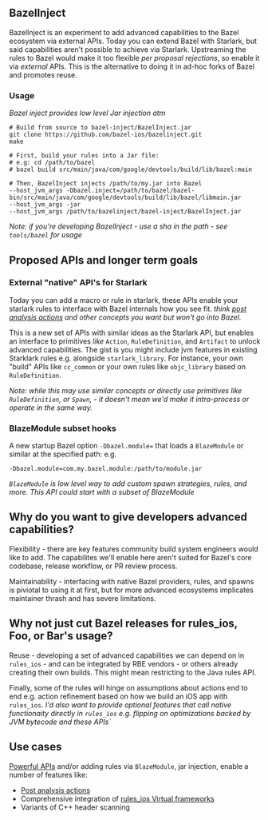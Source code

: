 ## BazelInject

BazelInject is an experiment to add advanced capabilities to the Bazel ecosystem
via external APIs. Today you can extend Bazel with Starlark, but said
capabilities aren't possible to achieve via Starlark. Upstreaming the rules to
Bazel would make it too flexible _per proposal rejections_, so enable it via
_external_ APIs. This is the alternative to doing it in ad-hoc forks of Bazel
and promotes reuse.

### Usage

_Bazel inject provides low level Jar injection atm_
```
# Build from source to bazel-inject/BazelInject.jar
git clone https://github.com/bazel-ios/bazelinject.git
make
```

```
# First, build your rules into a Jar file:
# e.g: cd /path/to/bazel
# bazel build src/main/java/com/google/devtools/build/lib/bazel:main

# Then, BazelInject injects /path/to/my.jar into Bazel
--host_jvm_args -Dbazel.inject=/path/to/bazel/bazel-bin/src/main/java/com/google/devtools/build/lib/bazel/libmain.jar
--host_jvm_args -jar
--host_jvm_args /path/to/bazelinject/bazel-inject/BazelInject.jar
```

_Note: if you're developing BazelInject - use a sha in the path - see `tools/bazel` for usage_

## Proposed APIs and longer term goals

### External "native" API's for Starlark

Today you can add a macro or rule in starlark, these APIs enable your starlark
rules to interface with Bazel internals how you see fit. _think [post analysis
actions](https://docs.google.com/document/d/16iogGwUlISoN2WLha2TAaUdpYCjRiVQ2sRQ7--INxkg/edit#heading=h.9bo6b686lx37)
and other concepts you want but won't go into Bazel._

This is a new set of APIs with similar ideas as the Starlark API, but enables an
interface to primitives _like_ `Action`, `RuleDefinition`, and `Artifact` to
unlock advanced capabilities. The gist is you might include jvm features in
existing Starklark rules e.g. alongside `starlark_library`. For instance, your
own "build" APIs like `cc_common` or your own rules like `objc_library` based on
`RuleDefinition`.

_Note: while this may use similar concepts or directly use primitives like `RuleDefinition`, or `Spawn`, - it
doesn't mean we'd make it intra-process or operate in the same way._

### BlazeModule subset hooks

A new startup Bazel option `-Dbazel.module=` that loads a `BlazeModule` or
similar at the specified path: e.g. 
```
-Dbazel.module=com.my.bazel.module:/path/to/module.jar
```
_`BlazeModule` is low level way to add custom spawn strategies, rules, and more.
This API could start with a subset of BlazeModule_

## Why do you want to give developers advanced capabilities?

Flexibility - there are key features community build system engineers would like
to add. The capabilites we'll enable here aren't suited for Bazel's core
codebase, release workflow, or PR review process.

Maintainability - interfacing with native Bazel providers, rules, and spawns is
piviotal to using it at first, but for more advanced ecosystems implicates
maintainer thrash and has severe limitations.

## Why not just cut Bazel releases for rules_ios, Foo, or Bar's usage?

Reuse - developing a set of advanced capabilities we can depend on in
`rules_ios` - and can be integrated by RBE vendors - or others already creating
their own builds. This might mean restricting to the Java rules API.

Finally, some of the rules will hinge on assumptions about actions end to end
e.g. action refinement based on how we build an iOS app with `rules_ios`.  _I'd
also want to provide optional features that call native functionaity directly in
`rules_ios` e.g. flipping on optimizations backed by JVM bytecode and these
APIs`_

## Use cases

[Powerful APIs](https://github.com/bazel-ios/BazelInject#external-java-rules-api-for-starlark) and/or adding rules via `BlazeModule`, jar injection, enable a number of features like:

- [Post analysis actions](https://docs.google.com/document/d/16iogGwUlISoN2WLha2TAaUdpYCjRiVQ2sRQ7--INxkg/edit#heading=h.9bo6b686lx37)
- Comprehensive integration of [rules_ios Virtual frameworks](https://github.com/bazel-ios/rules_ios/pull/277)
- Variants of C++ header scanning
